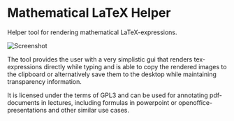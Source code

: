 # Mathematical LaTeX Helper

Helper tool for rendering  mathematical LaTeX-expressions. 

![Screenshot](http://www.moritzf.de/projects/media/mathematicallatexhelper.png)

The tool provides the user with a very simplistic gui that renders tex-expressions directly while typing and is able to copy the rendered images to the clipboard or alternatively save them to the desktop while maintaining transparency information.

It is licensed under the terms of GPL3 and can be used for annotating pdf-documents in lectures, including formulas in powerpoint or openoffice-presentations and other similar use cases.

